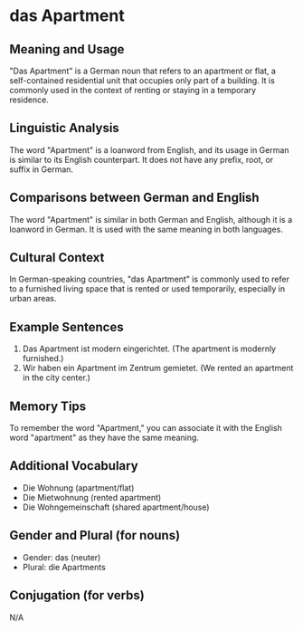 # das Apartment
## Meaning and Usage
"Das Apartment" is a German noun that refers to an apartment or flat, a self-contained residential unit that occupies only part of a building. It is commonly used in the context of renting or staying in a temporary residence.

## Linguistic Analysis
The word "Apartment" is a loanword from English, and its usage in German is similar to its English counterpart. It does not have any prefix, root, or suffix in German.

## Comparisons between German and English
The word "Apartment" is similar in both German and English, although it is a loanword in German. It is used with the same meaning in both languages.

## Cultural Context
In German-speaking countries, "das Apartment" is commonly used to refer to a furnished living space that is rented or used temporarily, especially in urban areas.

## Example Sentences
1. Das Apartment ist modern eingerichtet. (The apartment is modernly furnished.)
2. Wir haben ein Apartment im Zentrum gemietet. (We rented an apartment in the city center.)

## Memory Tips
To remember the word "Apartment," you can associate it with the English word "apartment" as they have the same meaning.

## Additional Vocabulary
- Die Wohnung (apartment/flat)
- Die Mietwohnung (rented apartment)
- Die Wohngemeinschaft (shared apartment/house)

## Gender and Plural (for nouns)
- Gender: das (neuter)
- Plural: die Apartments

## Conjugation (for verbs)
N/A